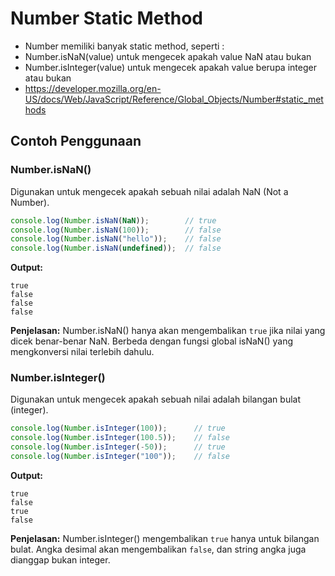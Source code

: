 # Number Static Method

- Number memiliki banyak static method, seperti :
- Number.isNaN(value) untuk mengecek apakah value NaN atau bukan
- Number.isInteger(value) untuk mengecek apakah value berupa integer atau bukan
- https://developer.mozilla.org/en-US/docs/Web/JavaScript/Reference/Global_Objects/Number#static_methods

## Contoh Penggunaan

### Number.isNaN()

Digunakan untuk mengecek apakah sebuah nilai adalah NaN (Not a Number).

```javascript
console.log(Number.isNaN(NaN));        // true
console.log(Number.isNaN(100));        // false
console.log(Number.isNaN("hello"));    // false
console.log(Number.isNaN(undefined));  // false
```

**Output:**
```
true
false
false
false
```

**Penjelasan:** Number.isNaN() hanya akan mengembalikan `true` jika nilai yang dicek benar-benar NaN. Berbeda dengan fungsi global isNaN() yang mengkonversi nilai terlebih dahulu.

### Number.isInteger()

Digunakan untuk mengecek apakah sebuah nilai adalah bilangan bulat (integer).

```javascript
console.log(Number.isInteger(100));      // true
console.log(Number.isInteger(100.5));    // false
console.log(Number.isInteger(-50));      // true
console.log(Number.isInteger("100"));    // false
```

**Output:**
```
true
false
true
false
```

**Penjelasan:** Number.isInteger() mengembalikan `true` hanya untuk bilangan bulat. Angka desimal akan mengembalikan `false`, dan string angka juga dianggap bukan integer.
